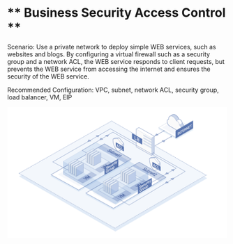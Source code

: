 # ** Business Security Access Control **

Scenario: Use a private network to deploy simple WEB services, such as websites and blogs. By configuring a virtual firewall such as a security group and a network ACL, the WEB service responds to client requests, but prevents the WEB service from accessing the internet and ensures the security of the WEB service.

Recommended Configuration: VPC, subnet, network ACL, security group, load balancer, VM, EIP

![](/image/Networking/Virtual-Private-Cloud/Business-Security-Access-Control.jpg)